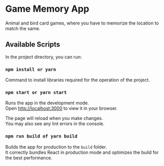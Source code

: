 # Game Memory App

Animal and bird card games, where you have to memorize the location to match the same.

## Available Scripts

In the project directory, you can run:

### `npm install or yarn`

Command to install libraries required for the operation of the project.

### `npm start or yarn start` 

Runs the app in the development mode.\
Open [http://localhost:3000](http://localhost:3000) to view it in your browser.

The page will reload when you make changes.\
You may also see any lint errors in the console.

### `npm run build of yarn build`

Builds the app for production to the `build` folder.\
It correctly bundles React in production mode and optimizes the build for the best performance.